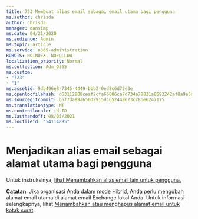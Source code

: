 ```yaml
---
title: 723 Membuat alias email sebagai email utama bagi pengguna
ms.author: chrisda
author: chrisda
manager: dansimp
ms.date: 04/21/2020
ms.audience: Admin
ms.topic: article
ms.service: o365-administration
ROBOTS: NOINDEX, NOFOLLOW
localization_priority: Normal
ms.collection: Adm_O365
ms.custom:
- "723"
- "1"
ms.assetid: 9db496e8-7345-4449-bbb2-0ed8c6d72e3e
ms.openlocfilehash: d63112808ceaf2cfa66006ca7d734a78831a8593242af0a9e5ad86787e67cf1a
ms.sourcegitcommit: b5f7da89a650d2915dc652449623c78be6247175
ms.translationtype: MT
ms.contentlocale: id-ID
ms.lasthandoff: 08/05/2021
ms.locfileid: "54114895"
---
```

# <a name="make-an-email-alias-the-primary-address-for-a-user"></a>Menjadikan alias email sebagai alamat utama bagi pengguna

Untuk instruksinya, [lihat Menambahkan alias email lain untuk pengguna.](https://docs.microsoft.com/microsoft-365/admin/email/add-another-email-alias-for-a-user)

**Catatan**: Jika organisasi Anda dalam mode Hibrid, Anda perlu mengubah alamat email utama di alamat email Exchange lokal Anda. Untuk informasi selengkapnya, lihat [Menambahkan atau menghapus alamat email untuk kotak surat](https://technet.microsoft.com/library/bb123794.aspx).
